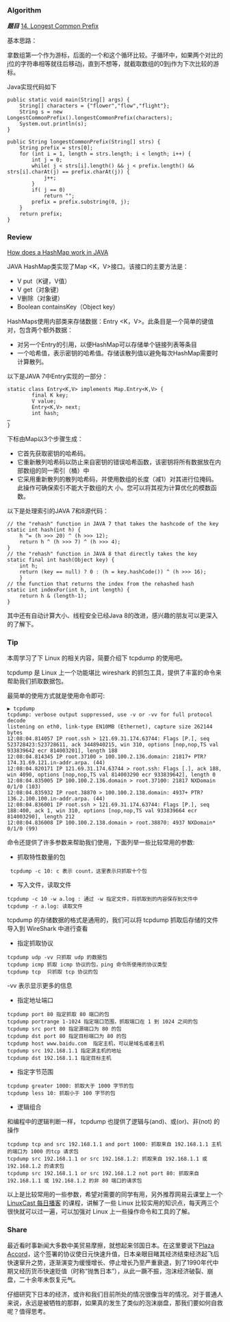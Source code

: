 ### Algorithm

 ***题目***  [14. Longest Common Prefix](https://leetcode.com/problems/longest-common-prefix/description/) 

基本思路：

拿数组第一个作为游标，后面的一个和这个循环比较。子循环中，如果两个对比的j位的字符串相等就往后移动j，直到不想等，就截取数组的0到j作为下次比较的游标。

Java实现代码如下

```
public static void main(String[] args) {
    String[] characters = {"flower","flow","flight"};
    String s = new LongestCommonPrefix().longestCommonPrefix(characters);
    System.out.println(s);
}

public String longestCommonPrefix(String[] strs) {
    String prefix = strs[0];
    for (int i = 1, length = strs.length; i < length; i++) {
        int j = 0;
        while( j < strs[i].length() && j < prefix.length() && strs[i].charAt(j) == prefix.charAt(j)) {
            j++;
        }
        if( j == 0)
            return "";
        prefix = prefix.substring(0, j);
    }
    return prefix;
}
```

### Review

[How does a HashMap work in JAVA](http://coding-geek.com/how-does-a-hashmap-work-in-java/) 


JAVA HashMap类实现了Map <K，V>接口。该接口的主要方法是：

*   V put（K键，V值）
*   V get（对象键）
*   V删除（对象键）
*   Boolean containsKey（Object key）

HashMaps使用内部类来存储数据：Entry <K，V>。此条目是一个简单的键值对，包含两个额外数据：

*   对另一个Entry的引用，以便HashMap可以存储单个链接列表等条目
*   一个哈希值，表示密钥的哈希值。存储该散列值以避免每次HashMap需要时计算散列。

以下是JAVA 7中Entry实现的一部分：

```
static class Entry<K,V> implements Map.Entry<K,V> {
        final K key;
        V value;
        Entry<K,V> next;
        int hash;
…
}
```

下标由Map以3个步骤生成：

*	它首先获取密钥的哈希码。
*	它重新散列哈希码以防止来自密钥的错误哈希函数，该密钥将所有数据放在内部数组的同一索引（桶）中
*	它采用重新散列的散列哈希码，并使用数组的长度（减1）对其进行位掩码。此操作可确保索引不能大于数组的大						小。您可以将其视为计算优化的模数函数。

以下是处理索引的JAVA 7和8源代码：

```
// the "rehash" function in JAVA 7 that takes the hashcode of the key
static int hash(int h) {
    h ^= (h >>> 20) ^ (h >>> 12);
    return h ^ (h >>> 7) ^ (h >>> 4);
}
// the "rehash" function in JAVA 8 that directly takes the key
static final int hash(Object key) {
    int h;
    return (key == null) ? 0 : (h = key.hashCode()) ^ (h >>> 16);
    }
// the function that returns the index from the rehashed hash
static int indexFor(int h, int length) {
    return h & (length-1);
}
```
其中还有自动计算大小、线程安全已经Java 8的改进，感兴趣的朋友可以更深入的了解下。

### Tip

本周学习了下 Linux 的相关内容，简要介绍下 tcpdump 的使用吧。

tcpdump 是 Linux 上一个功能堪比 wireshark 的抓包工具，提供了丰富的命令来帮助我们抓取数据包。

最简单的使用方式就是使用命令即可:

```
▶ tcpdump
tcpdump: verbose output suppressed, use -v or -vv for full protocol decode
listening on eth0, link-type EN10MB (Ethernet), capture size 262144 bytes
12:08:04.814057 IP root.ssh > 121.69.31.174.63744: Flags [P.], seq 523728423:523728611, ack 3448940215, win 310, options [nop,nop,TS val 933839642 ecr 814003201], length 188
12:08:04.814345 IP root.37100 > 100.100.2.136.domain: 21817+ PTR? 174.31.69.121.in-addr.arpa. (44)
12:08:04.820171 IP 121.69.31.174.63744 > root.ssh: Flags [.], ack 188, win 4090, options [nop,nop,TS val 814003290 ecr 933839642], length 0
12:08:04.835005 IP 100.100.2.136.domain > root.37100: 21817 NXDomain 0/1/0 (103)
12:08:04.835932 IP root.38870 > 100.100.2.138.domain: 4937+ PTR? 136.2.100.100.in-addr.arpa. (44)
12:08:04.836001 IP root.ssh > 121.69.31.174.63744: Flags [P.], seq 188:400, ack 1, win 310, options [nop,nop,TS val 933839664 ecr 814003290], length 212
12:08:04.836008 IP 100.100.2.138.domain > root.38870: 4937 NXDomain* 0/1/0 (99)

```

命令还提供了许多参数来帮助我们使用，下面列举一些比较常用的参数:

*   抓取特性数量的包

```
 tcpdump -c 10: c 表示 count，这里表示只抓取十个包

```

*   写入文件，读取文件

```
tcpdump -c 10 -w a.log : 通过 -w 指定文件，将抓取到的内容保存到文件中
tcpdump -r a.log: 读取文件

```

tcpdump 的存储数据的格式是通用的，我们可以将 tcpdump 抓取后存储的文件导入到 WireShark 中进行查看

*   指定抓取协议

```
tcpdump udp -vv 只抓取 udp 的数据包
tcpdump icmp 抓取 icmp 协议的包，ping 命令所使用的协议类型
tcpdump tcp  只抓取 tcp 协议的包

```

-vv 表示显示更多的信息

*   指定地址端口

```
tcpdump port 80 指定抓取 80 端口的包
tcpdump portrange 1-1024 指定端口范围，抓取端口在 1 到 1024 之间的包
tcpdump src port 80 指定源端口为 80 的包
tcpdump dst port 80 指定目标端口为 80 的包
tcpdump host www.baidu.com  指定主机，可以是域名或者主机
tcpdump src 192.168.1.1 指定源主机的地址
tcpdump dst 192.168.1.1 指定目标主机

```

*   指定字节范围

```
tcpdump greater 1000: 抓取大于 1000 字节的包
tcpdump less 10: 抓取小于 100 字节的包

```

*   逻辑组合

和编程中的逻辑判断一样， tcpdump 也提供了逻辑与(and)、或(or)、非(not) 的操作

```
tcpdump tcp and src 192.168.1.1 and port 1000: 抓取来自 192.168.1.1 主机的端口为 1000 的tcp 请求包
tcpdump src 192.168.1.1 or src 192.168.1.2: 抓取来自 192.168.1.1 或 192.168.1.2 的请求包
tcpdump src 192.168.1.1 or src 192.168.1.2 not port 80: 抓取来自 192.168.1.1 或 192.168.1.2 的非 80 端口的请求包

```

以上是比较常用的一些参数，希望对需要的同学有用，另外推荐网易云课堂上一个 [LinuxCast 每日播客](https://study.163.com/course/courseMain.htm?courseId=221001) 的课程，讲解了一些 Linux 比较实用的知识点，每天两三个很快就可以过一遍，可以加强对 Linux 上一些操作命令和工具的了解。


### Share

最近看时事新闻大多数中美贸易摩擦，就想起来邻国日本。在这里要说下[Plaza Accord](https://en.wikipedia.org/wiki/Plaza_Accord)，这个签署的协议使日元快速升值，日本亲眼目睹其经济结束经济起飞后快速窜升之势，逐渐演变为缓慢增长、停止增长乃至严重衰退，到了1990年代中期又经历货币快速贬值（时称“抛售日本”），从此一蹶不振，泡沫经济破裂、崩盘，二十余年未恢复元气。

仔细研究下日本的经济，或许和我们目前所处的情况很像当年的情况。对于普通人来说，永远是被牺牲的那群，如果真的发生了类似的泡沫崩盘，那我们要如何自救呢？值得思考。

